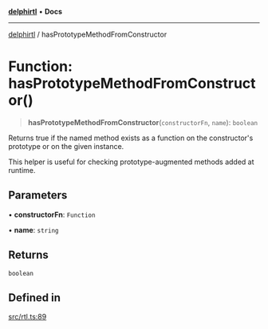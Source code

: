 [**delphirtl**](../README.md) • **Docs**

***

[delphirtl](../globals.md) / hasPrototypeMethodFromConstructor

# Function: hasPrototypeMethodFromConstructor()

> **hasPrototypeMethodFromConstructor**(`constructorFn`, `name`): `boolean`

Returns true if the named method exists as a function on the constructor's prototype
or on the given instance.

This helper is useful for checking prototype-augmented methods added at runtime.

## Parameters

• **constructorFn**: `Function`

• **name**: `string`

## Returns

`boolean`

## Defined in

[src/rtl.ts:89](https://github.com/chuacw/delphirtl/blob/05c2ea653decdb53a49ed6866b6aa0d956ef8b01/src/rtl.ts#L89)
